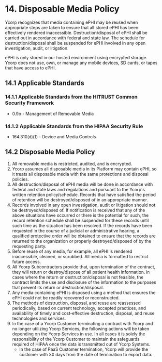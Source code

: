 # 14. Disposable Media Policy

Ycorp recognizes that media containing ePHI may be reused when appropriate steps are taken to ensure that all stored ePHI has been effectively rendered inaccessible. Destruction/disposal of ePHI shall be carried out in accordance with federal and state law. The schedule for destruction/disposal shall be suspended for ePHI involved in any open investigation, audit, or litigation.

ePHI is only stored in our hosted environment using encrypted storage. Ycorp does not use, own, or manage any mobile devices, SD cards, or tapes that have access to ePHI.

## 14.1 Applicable Standards

### 14.1.1 Applicable Standards from the HITRUST Common Security Framework

* 0.9o - Management of Removable Media

### 14.1.2 Applicable Standards from the HIPAA Security Rule

* 164.310(d)(1) - Device and Media Controls

## 14.2 Disposable Media Policy

1. All removable media is restricted, audited, and is encrypted.
2. Ycorp assumes all disposable media in its Platform may contain ePHI, so it treats all disposable media with the same protections and disposal policies.
3. All destruction/disposal of ePHI media will be done in accordance with federal and state laws and regulations and pursuant to the Ycorp's written retention policy/schedule. Records that have satisfied the period of retention will be destroyed/disposed of in an appropriate manner.
4. Records involved in any open investigation, audit or litigation should not be destroyed/disposed of. If notification is received that any of the above situations have occurred or there is the potential for such, the record retention schedule shall be suspended for these records until such time as the situation has been resolved. If the records have been requested in the course of a judicial or administrative hearing, a qualified protective order will be obtained to ensure that the records are returned to the organization or properly destroyed/disposed of by the requesting party.
5. Before reuse of any media, for example, all ePHI is rendered inaccessible, cleaned, or scrubbed. All media is formatted to restrict future access.
6. All Ycorp Subcontractors provide that, upon termination of the contract, they will return or destroy/dispose of all patient health information. In cases where the return or destruction/disposal is not feasible, the contract limits the use and disclosure of the information to the purposes that prevent its return or destruction/disposal.
7. Any media containing ePHI is disposed using a method that ensures the ePHI could not be readily recovered or reconstructed.
8. The methods of destruction, disposal, and reuse are reassessed periodically, based on current technology, accepted practices, and availability of timely and cost-effective destruction, disposal, and reuse technologies and services.
9. In the case of a Ycorp Customer terminating a contract with Ycorp and no longer utilizing Ycorp Services, the following actions will be taken depending on the Ycorp Services in use. In all cases it is solely the responsibility of the Ycorp Customer to maintain the safeguards required of HIPAA once the data is transmitted out of Ycorp Systems.
   * In the case of PaaS Customer termination, Ycorp will provide the customer with 30 days from the date of termination to export data.
